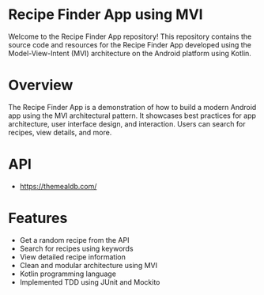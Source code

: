 # Recipe Finder App using MVI


Welcome to the Recipe Finder App repository! This repository contains the source code and resources for the Recipe Finder App developed using the Model-View-Intent (MVI) architecture on the Android platform using Kotlin.


#  Overview

The Recipe Finder App is a demonstration of how to build a modern Android app using the MVI architectural pattern. It showcases best practices for app architecture, user interface design, and interaction. Users can search for recipes, view details, and more.

 #  API

 
- https://themealdb.com/

 # Features

 
- Get a random recipe from the API
- Search for recipes using keywords
- View detailed recipe information
- Clean and modular architecture using MVI
- Kotlin programming language
- Implemented TDD using JUnit and Mockito
